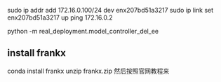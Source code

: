 sudo ip addr add 172.16.0.100/24 dev enx207bd51a3217
sudo ip link set enx207bd51a3217 up
ping 172.16.0.2


python -m real_deployment.model_controller_del_ee


## install frankx
conda install frankx
unzip frankx.zip
然后按照官网教程来